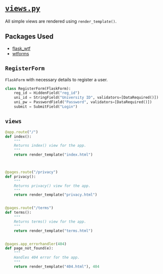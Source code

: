 # [`views.py`](https://github.com/ineshbose/boyd_bot_messenger/blob/master/boyd_bot/views.py)

All simple views are rendered using `render_template()`.


## Packages Used

* [flask_wtf](https://github.com/lepture/flask-wtf)
* [wtforms](https://github.com/wtforms/wtforms)



## `RegisterForm`

`FlaskForm` with necessary details to register a user.

```python
class RegisterForm(FlaskForm):
    reg_id = HiddenField("reg_id")
    uni_id = StringField("University ID", validators=[DataRequired()])
    uni_pw = PasswordField("Password", validators=[DataRequired()])
    submit = SubmitField("Login")
```



## `views`

```python
@app.route("/")
def index():
    """
    Returns index() view for the app.
    """
    return render_template("index.html")



@pages.route("/privacy")
def privacy():
    """
    Returns privacy() view for the app.
    """
    return render_template("privacy.html")


@pages.route("/terms")
def terms():
    """
    Returns terms() view for the app.
    """
    return render_template("terms.html")


@pages.app_errorhandler(404)
def page_not_found(e):
    """
    Handles 404 error for the app.
    """
    return render_template("404.html"), 404

```